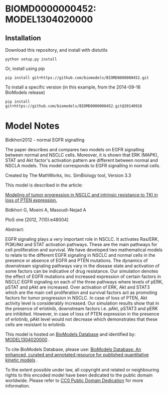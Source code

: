 # BIOMD0000000452: MODEL1304020000

## Installation

Download this repository, and install with distutils

`python setup.py install`

Or, install using pip

`pip install git+https://github.com/biomodels/BIOMD0000000452.git`

To install a specific version (in this example, from the 2014-09-16 BioModels release)

`pip install git+https://github.com/biomodels/BIOMD0000000452.git@20140916`


# Model Notes


Bidkhori2012 - normal EGFR signalling

The paper describes and compares two models on EGFR signalling between normal
and NSCLC cells. Moreover, it is shown that ERK (MAPK), STAT and Akt factor's
activation pattern are different between normal and NSCLA models. This model
corresponds to EGFR signalling in normal cells.

Created by The MathWorks, Inc. SimBiology tool, Version 3.3

This model is described in the article:

[Modeling of tumor progression in NSCLC and intrinsic resistance to TKI in
loss of PTEN expression.](http://identifiers.org/pubmed/23133538)

Bidkhori G, Moeini A, Masoudi-Nejad A

PloS one [2012, 7(10):e48004]

Abstract:

EGFR signaling plays a very important role in NSCLC. It activates Ras/ERK,
PI3K/Akt and STAT activation pathways. These are the main pathways for cell
proliferation and survival. We have developed two mathematical models to
relate to the different EGFR signaling in NSCLC and normal cells in the
presence or absence of EGFR and PTEN mutations. The dynamics of downstream
signaling pathways vary in the disease state and activation of some factors
can be indicative of drug resistance. Our simulation denotes the effect of
EGFR mutations and increased expression of certain factors in NSCLC EGFR
signaling on each of the three pathways where levels of pERK, pSTAT and pAkt
are increased. Over activation of ERK, Akt and STAT3 which are the main cell
proliferation and survival factors act as promoting factors for tumor
progression in NSCLC. In case of loss of PTEN, Akt activity level is
considerably increased. Our simulation results show that in the presence of
erlotinib, downstream factors i.e. pAkt, pSTAT3 and pERK are inhibited.
However, in case of loss of PTEN expression in the presence of erlotinib, pAkt
level would not decrease which demonstrates that these cells are resistant to
erlotinib.

This model is hosted on [BioModels Database](http://www.ebi.ac.uk/biomodels/)
and identified by:
[MODEL1304020000](http://identifiers.org/biomodels.db/MODEL1304020000) .

To cite BioModels Database, please use: [BioModels Database: An enhanced,
curated and annotated resource for published quantitative kinetic
models](http://identifiers.org/pubmed/20587024) .

To the extent possible under law, all copyright and related or neighbouring
rights to this encoded model have been dedicated to the public domain
worldwide. Please refer to [CC0 Public Domain
Dedication](http://creativecommons.org/publicdomain/zero/1.0/) for more
information.


